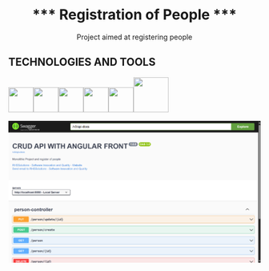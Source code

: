 <h1 align="center"> *** Registration of People *** </h1>
<p align="center">Project aimed at registering people</p>

## TECHNOLOGIES AND TOOLS
<img src="https://cdn.jsdelivr.net/gh/devicons/devicon/icons/java/java-original-wordmark.svg" width="50" height="50" /><img 
src="https://cdn.jsdelivr.net/gh/devicons/devicon@latest/icons/spring/spring-original-wordmark.svg" width="50" height="50" /><img 
src="https://cdn.jsdelivr.net/gh/devicons/devicon@latest/icons/intellij/intellij-original.svg" width="50" height="50" /><img 
src="https://cdn.icon-icons.com/icons2/3053/PNG/512/postman_macos_bigsur_icon_189815.png" width="50" height="50" /><img 
src="https://cdn.jsdelivr.net/gh/devicons/devicon@latest/icons/mysql/mysql-original-wordmark.svg" width="50" height="50" /><img 
src="https://cdn.jsdelivr.net/gh/devicons/devicon@latest/icons/swagger/swagger-plain-wordmark.svg" width="70" height="70" />

<img src="Documentation.png" alt="Image of documentation" >
          
          
